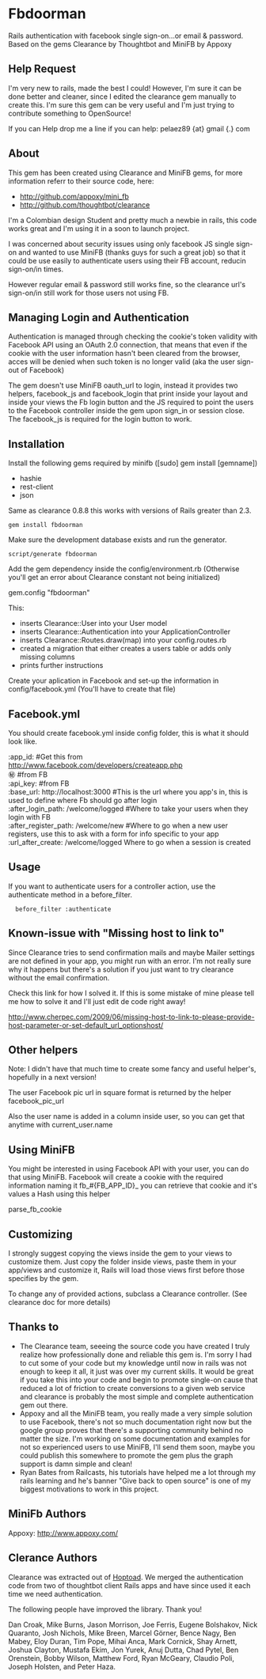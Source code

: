 Fbdoorman
=========

Rails authentication with facebook single sign-on...or email & password. 
Based on the gems Clearance by Thoughtbot and MiniFB by Appoxy

Help Request
----

I'm very new to rails, made the best I could! However, I'm sure it can be done better and cleaner, since I edited the clearance
gem manually to create this.  I'm sure this gem can be very useful and I'm just trying to contribute something to OpenSource! 

If you can Help drop me a line if you can help: pelaez89 {at} gmail {.} com

About
----
This gem has been created using Clearance and MiniFB gems, for more information referr to their source code, here:

* http://github.com/appoxy/mini_fb
* http://github.com/thoughtbot/clearance

I'm a Colombian design Student and pretty much a newbie in rails, this code works great and I'm using it in a soon to launch project.

I was concerned about security issues using only facebook JS single sign-on and wanted to use MiniFB (thanks guys
for such a great job) so that it could be use easily to authenticate users using their FB account, reducin sign-on/in times.

However regular email & password still works fine, so the clearance url's sign-on/in still work for those users not using FB.

Managing Login and Authentication
----

Authentication is managed through checking the cookie's token validity with Facebook API using an OAuth 2.0 connection, that 
means that even if the cookie with the user information hasn't been cleared from the browser, acces will be denied when 
such token  is no longer valid (aka the user sign-out of Facebook)

The gem doesn't use MiniFB oauth_url to login, instead it provides two helpers, facebook_js and facebook_login that
print inside your layout and inside your views the Fb login button and the JS required to point the users to the
Facebook controller inside the gem upon sign_in or session close. The facebook_js is required for the login button to work.

Installation
------------

Install the following gems required by minifb ([sudo] gem install [gemname])

* hashie
* rest-client
* json

Same as clearance 0.8.8 this works with versions of Rails greater than 2.3.

    gem install fbdoorman

Make sure the development database exists and run the generator. 

    script/generate fbdoorman

Add the gem dependency inside the config/environment.rb (Otherwise you'll get an error about Clearance constant not being initialized)

gem.config "fbdoorman"

This:

* inserts Clearance::User into your User model
* inserts Clearance::Authentication into your ApplicationController
* inserts Clearance::Routes.draw(map) into your config.routes.rb
* created a migration that either creates a users table or adds only missing columns
* prints further instructions


Create your aplication in Facebook and set-up the information in config/facebook.yml (You'll have to create that file)

Facebook.yml
-----

You should create facebook.yml inside config folder, this is what it should look like.

:app_id: #Get this from http://www.facebook.com/developers/createapp.php    
:secret: #from FB    
:api_key: #from FB    
:base_url: http://localhost:3000 #This is the url where you app's in, this is used to define where Fb should go after login    
:after_login_path: /welcome/logged #Where to take your users when they login with FB    
:after_register_path: /welcome/new #Where to go when a new user registers, use this to ask with a form for info specific to your app    
:url_after_create: /welcome/logged  Where to go when a session is created 

Usage
-----

If you want to authenticate users for a controller action, use the authenticate
method in a before_filter.

      before_filter :authenticate

Known-issue with "Missing host to link to"
---------

Since Clearance tries to send confirmation mails and maybe Mailer settings are not defined in your app, you might run with an error. I'm not really sure why it happens but there's a solution if you just want to try clearance without the email confirmation.

Check this link for how I solved it. If this is some mistake of mine please tell me how to solve it and I'll just edit de code right away!

http://www.cherpec.com/2009/06/missing-host-to-link-to-please-provide-host-parameter-or-set-default_url_optionshost/

Other helpers
-----------
Note: I didn't have that much time to create some fancy and useful helper's, hopefully in a next version! 

The user Facebook pic url in square format is returned by the helper facebook_pic_url

Also the user name is added in a column inside user, so you can get that anytime with current_user.name

Using MiniFB
-----------
You might be interested in using Facebook API with your user, you can do that using MiniFB.
Facebook will create a cookie with the required information naming it fb_#{FB_APP_ID}_
you can retrieve that cookie and it's values a Hash using this helper 

parse_fb_cookie 

Customizing
-----------

I strongly suggest copying the views inside the gem to your views to customize them. 
Just copy the folder inside views, paste them in your app/views and customize it, 
Rails will load those views first before those specifies by the gem.

To change any of provided actions, subclass a Clearance controller. (See clearance doc for more details)

Thanks to
-------

* The Clearance team, seeeing the source code you have created I truly realize how professionally done and reliable this gem is. I'm sorry I had to cut some of your code but my knowledge until now in rails was not enough to keep it all, it just was over my current skills. It would be great if you take this into your code and begin to promote single-on cause that reduced a lot of friction to create conversions to a given web service and clearance is probably the most simple and complete authentication gem out there.
* Appoxy and all the MiniFB team, you really made a very simple solution to use Facebook, there's not so much documentation right now but the google group proves that there's a supporting community behind no matter the size. I'm working on some documentation and examples for not so experienced users to use MiniFB, I'll send them soon, maybe you could publish this somewhere to promote the gem plus the graph support is damn simple and clean!
* Ryan Bates from Railcasts, his tutorials have helped me a lot through my rails learning and he's banner "Give back to open source" is one of my biggest motivations to work in this project.


MiniFb Authors
-------

Appoxy: http://www.appoxy.com/

Clerance Authors
-------

Clearance was extracted out of [Hoptoad](http://hoptoadapp.com). We merged the
authentication code from two of thoughtbot client Rails apps and have since
used it each time we need authentication.

The following people have improved the library. Thank you!

Dan Croak, Mike Burns, Jason Morrison, Joe Ferris, Eugene Bolshakov,
Nick Quaranto, Josh Nichols, Mike Breen, Marcel Görner, Bence Nagy, Ben Mabey,
Eloy Duran, Tim Pope, Mihai Anca, Mark Cornick, Shay Arnett, Joshua Clayton,
Mustafa Ekim, Jon Yurek, Anuj Dutta, Chad Pytel, Ben Orenstein, Bobby Wilson,
Matthew Ford, Ryan McGeary, Claudio Poli, Joseph Holsten, and Peter Haza.
